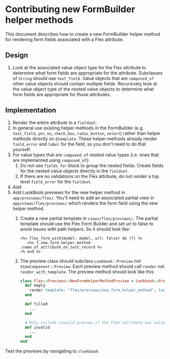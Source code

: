 # Contributing new FormBuilder helper methods

This document describes how to create a new FormBuilder helper method for rendering form fields associated with a Flex attribute.

## Design

1. Look at the associated value object type for the Flex attribute to determine what form fields are appropriate for the attribute.
   Subclasses of `String` should use `text_field`.
   Value objects that are `composed_of` other value objects should contain multiple fields. Recursively look at the value object type of the nested value objects to determine what form fields are appropriate for those attributes.

## Implementation

1. Render the entire attribute in a `fieldset`.
2. In general use existing helper methods in the FormBuilder (e.g. `text_field`, `yes_no`, `check_box`, `radio_button`, `select`) rather than helper methods directly on `@template`. These helper methods already render `field_error` and `label` for the field, so you don't need to do that yourself.
3. For value types that are `composed_of` nested value types (i.e. ones that are implemented using `composed_of`):
   1. Do not use `fields_for` block to group the nested fields. Create fields for the nested value objects directly in the `fieldset`.
   2. If there are no validations on the Flex attribute, do not render a top level `field_error` for the `fieldset`.
4. Add 
5. Add LookBook previews for the new helper method in `app/previews/flex/`. You'll need to add an associated partial view in `app/views/flex/previews/` which renders the form field using the new helper method.
   1. Create a new partial template in `views/flex/previews/`. The partial template should use the Flex Form Builder and set url to false to avoid issues with path helpers. So it should look like:

      ```erb
      <%= flex_form_with(model: model, url: false) do |f| %>
         <%= f.new_form_helper_method :name_of_attribute_on_test_record %>
      <% end %>
      ```

   2. The preview class should subclass `Lookbook::Preview` not `ViewComponent::Preview`. Each preview method should call `render` not `render_with_template`. The preview method should look like this:

      ```ruby
      class Flex::Previews::NewFormHelperMethodPreview < Lookbook::Preview
        def empty
          render template: "flex/previews/new_form_helper_method", locals: { model: TestRecord.new }
        end

        def filled
          ...
        end

        # Only include invalid preview if the Flex attribute has validations.
        def invalid
          ...
        end
      end
      ```

Test the previews by navigating to `/lookbook`
